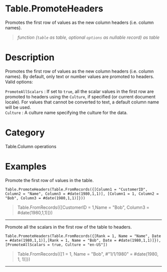 ﻿# Table.PromoteHeaders
Promotes the first row of values as the new column headers (i.e. column names).
> _function (<code>table</code> as table, optional <code>options</code> as nullable record) as table_
# Description 
Promotes the first row of values as the new column headers (i.e. column names). By default, only text or number values are promoted to headers. Valid options:
    <div>
      <code>PromoteAllScalars</code> : If set to <code>true</code>, all the scalar values in the first row are promoted to headers using the <code>Culture</code>, if specified (or current document locale).
    For values that cannot be converted to text, a default column name will be used.
    </div>
    <div>
    <code>Culture</code> : A culture name specifying the culture for the data.
    </div>
  

# Category 
Table.Column operations
# Examples 
Promote the first row of values in the table.
```
Table.PromoteHeaders(Table.FromRecords({[Column1 = "CustomerID", Column2 = "Name", Column3 = #date(1980,1,1)], [Column1 = 1, Column2 = "Bob", Column3 = #date(1980,1,1)]}))
```
> Table.FromRecords({[CustomerID = 1,Name = "Bob", Column3 = #date(1980,1,1)]})
***
Promote all the scalars in the first row of the table to headers.
```
Table.PromoteHeaders(Table.FromRecords({[Rank = 1, Name = "Name", Date = #date(1980,1,1)],[Rank = 1, Name = "Bob", Date = #date(1980,1,1)]}), [PromoteAllScalars = true, Culture = "en-US"])
```
> Table.FromRecords({[1 = 1, Name = "Bob", #"1/1/1980" = #date(1980, 1, 1)]})
***
